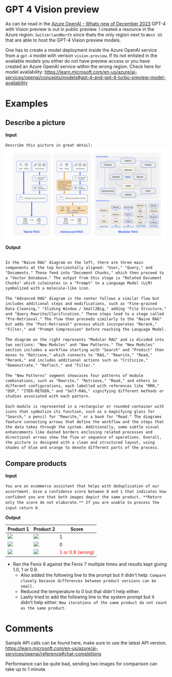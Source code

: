 # GPT 4 Vision preview
As can be read in the [Azure OpenAI - Whats new of December 2023](https://learn.microsoft.com/en-us/azure/ai-services/openai/whats-new#gpt-4-turbo-with-vision-now-available) GPT-4 with Vision preview is out in public preview. I created a resource in the Azure region: `SwitzerlandNorth` since thats the only region next to `West US` that are able to host the GPT-4 Vision preview models.

One has to create a model deployment inside the Azure OpenAI service from a `gpt-4` model with verison `vision-preview`. If its not enlisted in the available models you either do not have preview access or you have created an Azure OpenAI service within the wrong region. Check here for model availability:
https://learn.microsoft.com/en-us/azure/ai-services/openai/concepts/models#gpt-4-and-gpt-4-turbo-preview-model-availability

# Examples
## Describe a picture
**Input**

`Describe this picture in great detail:`
![RAG Modules](images/Ragmodules.png)

**Output**

```The image depicts three visual diagrams, presumably representing the workflow of a Retriever-Reader-Generator (RAG) machine learning model in different advanced stages. The models are labeled as "Naive RAG," "Advanced RAG," and "Modular RAG," each showing a progression in complexity and functionality.

In the "Naive RAG" diagram on the left, there are three main components at the top horizontally aligned: "User," "Query," and "Documents." These feed into "Document Chunks," which then proceed to a "Vector Database." The output from this stage is "Related Document Chunks" which culminates in a "Prompt" to a Language Model (LLM) symbolized with a molecule-like icon.

The "Advanced RAG" diagram in the center follows a similar flow but includes additional steps and modifications, such as "Fine-grained Data Cleaning," "Sliding Window / Small2Big," adding "File Structure," and "Query Rewrite/Clarification." These steps lead to a stage called "Pre-Retrieval." The flow then proceeds similarly to the "Naive RAG" but adds the "Post-Retrieval" process which incorporates "Rerank," "Filter," and "Prompt Compression" before reaching the Language Model.

The diagram on the right represents "Modular RAG" and is divided into two sections: "New Modules" and "New Patterns." The "New Modules" section includes a workflow starting with "Search" and "Predict" then moves to "Retrieve," which connects to "RAG," "Rewrite," "Read," "Rerank," and includes additional actions such as "Criticize," "Demonstrate," "Reflect," and "Filter."

The "New Patterns" segment showcases four patterns of module combinations, such as "Rewrite," "Retrieve," "Read," and others in different configurations, each labelled with references like "RRR," "DSP," "ITER-RETGEN," and "Self-RAG," signifying different methods or studies associated with each pattern.

Each module is represented in a rectangular or rounded container with icons that symbolize its function, such as a magnifying glass for "Search," a pencil for "Rewrite," or a book for "Read." The diagrams feature connecting arrows that define the workflow and the steps that the data takes through the system. Additionally, some subtle visual enhancements like dashed borders enclosing related processes and directional arrows show the flow or sequence of operations. Overall, the picture is designed with a clean and structured layout, using shades of blue and orange to denote different parts of the process.
```

## Compare products

**Input**

```You are an ecommerce assistant that helps with deduplication of our assortment. Give a confidence score between 0 and 1 that indicates how confident you are that both images depict the same product. **Return only the score do not elaborate.** If you are unable to process the input return 0.```

**Output**

| Product 1  | Product 2  | Score |
|------------|------------|-------|
|<img src="images/nike_vaporfly_1.png" width="200"/>|<img src="images/nike_vaporfly_2.png" width="200"/>|1|
|<img src="images/nike_vaporfly_1.png" width="200"/>|<img src="images/adios_pro.jpg" width="200"/>|0|
|<img src="images/fenix6.png" width="200"/>|<img src="images/fenix7.png" width="200"/>|<span style="color:red">1 or 0.9 (wrong)</span>|

* Ran the Fenix 6 against the Fenix 7 multiple times and results kept giving 1.0, 1 or 0.9.
  * Also added the following line to the prompt but it didn't help: `Compare closely because differences between product versions can be small.`
  * Reduced the temperature to 0 but that didn't help either.
  * Lastly tried to add the following line to the system prompt but it didn't help either: `New iterations of the same product do not count as the same product.`

# Comments
Sample API calls can be found here, make sure to use the latest API version.
https://learn.microsoft.com/en-us/azure/ai-services/openai/reference#chat-completions

Performance can be quite bad, sending two images for comparison can take up to 1 minute.
